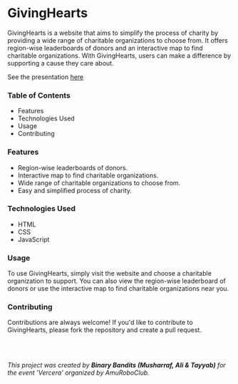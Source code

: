 # GivingHearts
<p>GivingHearts is a website that aims to simplify the process of charity by providing a wide range of charitable organizations to choose from. It offers region-wise leaderboards of donors and an interactive map to find charitable organizations. With GivingHearts, users can make a difference by supporting a cause they care about.</p>

See the presentation <a href="https://www.canva.com/design/DAFbCJWQ0fY/zL_24g25O-gVtUKSAh7XEQ/view">here</a>

<h3>Table of Contents</h3>
<ul>
<li>Features</li>
<li>Technologies Used</li>
<li>Usage</li>
<li>Contributing</li>
</ul>

<h3>Features</h3>
<ul>
<li>Region-wise leaderboards of donors.</li>
<li>Interactive map to find charitable organizations.</li>
<li>Wide range of charitable organizations to choose from.</li>
<li>Easy and simplified process of charity.</li>
</ul>
<h3>Technologies Used</h3>
<ul>
<li>HTML</li>
<li>CSS</li>
<li>JavaScript</li>
</ul>

<h3>Usage</h3>
<p>To use GivingHearts, simply visit the website and choose a charitable organization to support. You can also view the region-wise leaderboard of donors or use the interactive map to find charitable organizations near you.</p>

<h3>Contributing</h3>
<p>Contributions are always welcome! If you'd like to contribute to GivingHearts, please fork the repository and create a pull request.</p>
<br><br>
<p><em>This project was created by <strong>Binary Bandits (Musharraf, Ali & Tayyab)</strong> for the event 'Vercera' organized  by AmuRoboClub.</em></p>
